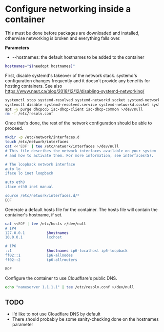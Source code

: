 # Configure networking inside a container

This must be done before packages are downloaded and installed, otherwise networking is broken and everything falls over.

**Parameters**
* --hostnames: the default hostnames to be added to the container
```bash
hostnames="$(needopt hostnames)"
```

First, disable systemd's takeover of the network stack. systemd's configuration changes frequently and it doesn't provide any benefits for hosting containers. See also https://www.naut.ca/blog/2018/12/12/disabling-systemd-networking/
```bash
systemctl stop systemd-resolved systemd-networkd.socket systemd-networkd networkd-dispatcher systemd-networkd-wait-online >/dev/null
systemctl disable systemd-resolved.service systemd-networkd.socket systemd-networkd networkd-dispatcher systemd-networkd-wait-online >/dev/null
apt -y purge dhcpcd5 isc-dhcp-client isc-dhcp-common >/dev/null
rm -f /etc/resolv.conf
```

Once that's done, the rest of the network configuration should be able to proceed.
```bash
mkdir -p /etc/network/interfaces.d
touch /etc/network/interfaces
cat <<'EOF' | tee /etc/network/interfaces >/dev/null
# This file describes the network interfaces available on your system
# and how to activate them. For more information, see interfaces(5).

# The loopback network interface
auto lo
iface lo inet loopback

auto eth0
iface eth0 inet manual

source /etc/network/interfaces.d/*
EOF
```

Generate a default hosts file for the container. The hosts file will contain the container's hostname, if set.
```bash
cat <<EOF | tee /etc/hosts >/dev/null
# IP4
127.0.0.1          $hostnames
10.0.0.1           lxchost

# IP6
::1                $hostnames ip6-localhost ip6-loopback
ff02::1            ip6-allnodes
ff02::2            ip6-allrouters

EOF
```

Configure the container to use Cloudflare's public DNS.
```bash
echo "nameserver 1.1.1.1" | tee /etc/resolv.conf >/dev/null
```


## TODO

* I'd like to not use Cloudflare DNS by default
* There should probably be some sanity-checking done on the hostnames parameter